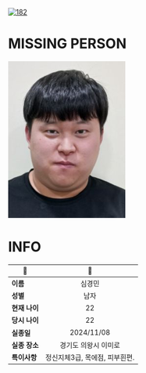[![182](https://img.shields.io/badge/%EC%8B%A4%EC%A2%85%EC%8B%A0%EA%B3%A0%EB%8A%94%20%EA%B5%AD%EB%B2%88%EC%97%86%EC%9D%B4-182-blue)](http://safe182.go.kr/index.do)

# MISSING PERSON

<img src="./missing_person.jpg">

# INFO

|🔑|💎|
|--|:--:|
|**이름**|심경민|
|**성별**|남자|
|**현재 나이**|22|
|**당시 나이**|22|
|**실종일**|2024/11/08|
|**실종 장소**|경기도 의왕시 이미로 |
|**특이사항**|정신지체3급, 목에점, 피부흰편.|
